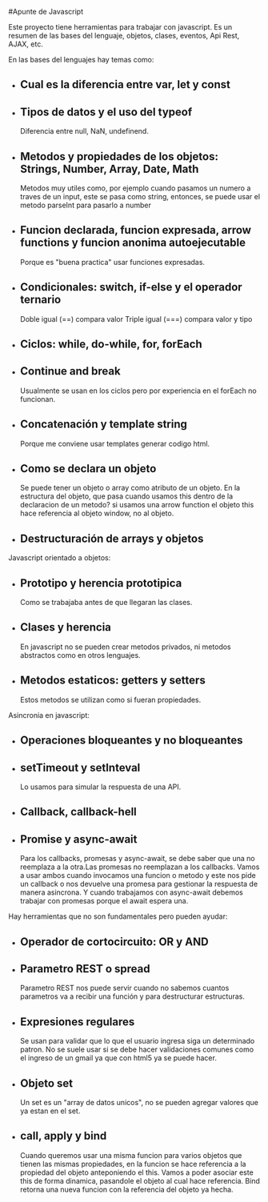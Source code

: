 #Apunte de Javascript

Este proyecto tiene herramientas para trabajar con javascript.
Es un resumen de las bases del lenguaje, objetos, clases, eventos, Api Rest, AJAX, etc.

En las bases del lenguajes hay temas como:

- ## Cual es la diferencia entre var, let y const
- ## Tipos de datos y el uso del typeof
  Diferencia entre null, NaN, undefinend.
- ## Metodos y propiedades de los objetos: Strings, Number, Array, Date, Math
  Metodos muy utiles como, por ejemplo cuando pasamos un numero a traves de un input, este se pasa como string, entonces, se puede usar el metodo parseInt para pasarlo a number
- ## Funcion declarada, funcion expresada, arrow functions y funcion anonima autoejecutable
  Porque es "buena practica" usar funciones expresadas.
- ## Condicionales: switch, if-else y el operador ternario
  Doble igual (==) compara valor
  Triple igual (===) compara valor y tipo
- ## Ciclos: while, do-while, for, forEach
- ## Continue and break
  Usualmente se usan en los ciclos pero por experiencia en el forEach no funcionan.
- ## Concatenación y template string
  Porque me conviene usar templates generar codigo html.
- ## Como se declara un objeto
  Se puede tener un objeto o array como atributo de un objeto.
  En la estructura del objeto, que pasa cuando usamos this dentro de la declaracion de un metodo? si usamos una arrow function el objeto this hace referencia al objeto window, no al objeto.
- ## Destructuración de arrays y objetos

Javascript orientado a objetos:

- ## Prototipo y herencia prototipica
  Como se trabajaba antes de que llegaran las clases.
- ## Clases y herencia
  En javascript no se pueden crear metodos privados, ni metodos abstractos como en otros lenguajes.
- ## Metodos estaticos: getters y setters
  Estos metodos se utilizan como si fueran propiedades.

Asincronia en javascript:

- ## Operaciones bloqueantes y no bloqueantes
- ## setTimeout y setInteval
  Lo usamos para simular la respuesta de una API.
- ## Callback, callback-hell
- ## Promise y async-await
  Para los callbacks, promesas y async-await, se debe saber que una no reemplaza a la otra.Las promesas no reemplazan a los callbacks. Vamos a usar ambos cuando invocamos una funcion o metodo y este nos pide un callback o nos devuelve una promesa para gestionar la respuesta de manera asincrona. Y cuando trabajamos con async-await debemos trabajar con promesas porque el await espera una.

Hay herramientas que no son fundamentales pero pueden ayudar:

- ## Operador de cortocircuito: OR y AND
- ## Parametro REST o spread
  Parametro REST nos puede servir cuando no sabemos cuantos parametros va a recibir una función y para destructurar estructuras.
- ## Expresiones regulares
  Se usan para validar que lo que el usuario ingresa siga un determinado patron. No se suele usar si se debe hacer validaciones comunes como el ingreso de un gmail ya que con html5 ya se puede hacer.
- ## Objeto set
  Un set es un "array de datos unicos", no se pueden agregar valores que ya estan en el set.
- ## call, apply y bind
  Cuando queremos usar una misma funcion para varios objetos que tienen las mismas propiedades, en la funcion se hace referencia a la propiedad del objeto anteponiendo el this. Vamos a poder asociar este this de forma dinamica, pasandole el objeto al cual hace referencia.
  Bind retorna una nueva funcion con la referencia del objeto ya hecha.
